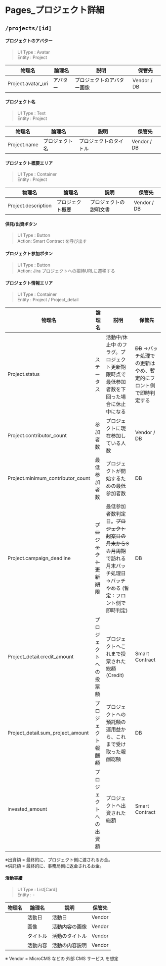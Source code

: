 
# Pages_プロジェクト詳細

## `/projects/[id]`

<!-- #### プロジェクトのカバー画像
> UI Type : Image  
> Entity : Project

| 物理名 | 論理名 | 説明 | 保管先 |
| -------- | -------- | -------- |-------- |
| Project.picture | 画像 | プロジェクトのカバー画像   | Vendor / DB  | -->
    
#### プロジェクトのアバター
> UI Type : Avatar  
> Entity : Project

| 物理名 | 論理名 | 説明 | 保管先 |
| -------- | -------- | -------- |-------- |
| Project.avatar_uri | アバター | プロジェクトのアバター画像   | Vendor / DB  |

#### プロジェクト名
> UI Type : Text  
> Entity : Project

| 物理名 | 論理名 | 説明 | 保管先 |
| -------- | -------- | -------- |-------- |
| Project.name | プロジェクト名 | プロジェクトのタイトル   | Vendor / DB  |

#### プロジェクト概要エリア
> UI Type : Container  
> Entity : Project

| 物理名 | 論理名 | 説明 | 保管先 |
| -------- | -------- | -------- |-------- |
| Project.description | プロジェクト概要 | プロジェクトの説明文書   | Vendor / DB  |


#### 供託/出資ボタン
> UI Type : Button  
> Action: Smart Contract を呼び出す


#### プロジェクト参加ボタン
> UI Type : Button  
> Action: Jira プロジェクトへの招待URLに遷移する


#### プロジェクト情報エリア

> UI Type : Container  
> Entity : Project / Project_detail

| 物理名 | 論理名 | 説明 | 保管先 |
| -------- | -------- | -------- |-------- |
| Project.status | ステータス | 活動中/休止中 のフラグ。プロジェクト更新期限時点で最低参加者数を下回った場合に休止中になる | ~~DB~~ →バッチ処理での更新はやめ、暫定的にフロント側で即時判定する |
| Project.contributor_count | 参加者数 | プロジェクトに現在参加している人数 | Vendor / DB  |
| Project.minimum_contributor_count | 最低参加者数 | プロジェクトが開始するための最低参加者数 | DB  |
| Project.campaign_deadline | ~~プロジェクト更新期限~~ | 最低参加者数判定日。~~プロジェクト起案日の月末から3カ月周期~~で訪れる月末バッチ処理日→バッチやめる (暫定：フロント側で即時判定) | DB  |
| Project_detail.credit_amount | プロジェクトへの投票額 | プロジェクトへこれまで投票された総額(Credit) | Smart Contract |
| Project_detail.sum_project_amount | プロジェクト報酬額 | プロジェクトへの預託額の運用益から、これまで受け取った報酬総額 | DB  |
| invested_amount | プロジェクトへの出資額 | プロジェクトへ出資された総額 | Smart Contract  |

※出資額 = 最終的に、プロジェクト側に渡されるお金。  
※供託額 = 最終的に、事務局側に返金されるお金。


#### 活動実績
> UI Type : List[Card]  
> Entity : -

| 物理名 | 論理名 | 説明 | 保管先 |
| -------- | -------- | -------- |-------- |
|  | 活動日 | 活動日 | Vendor |
|  | 画像 | 活動内容の画像 | Vendor |
|  | タイトル | 活動のタイトル | Vendor |
|  | 活動内容 | 活動の内容説明 | Vendor |

※ Vendor = MicroCMS などの 外部 CMS サービス を想定